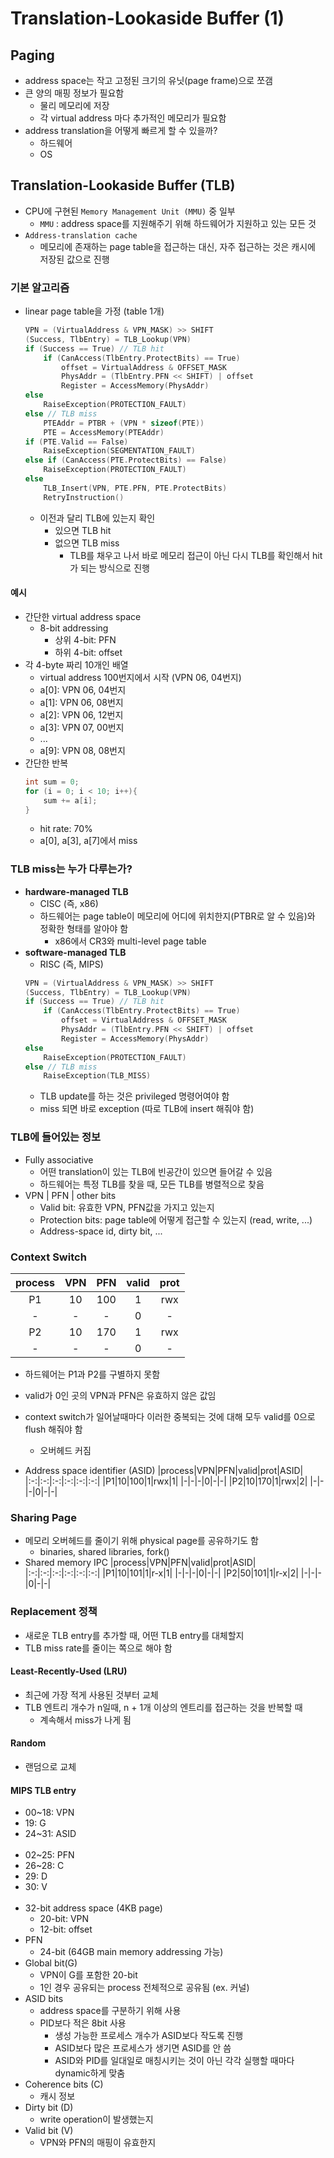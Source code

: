 # Translation-Lookaside Buffer (1)
## Paging
- address space는 작고 고정된 크기의 유닛(page frame)으로 쪼갬
- 큰 양의 매핑 정보가 필요함
    - 물리 메모리에 저장
    - 각 virtual address 마다 추가적인 메모리가 필요함
- address translation을 어떻게 빠르게 할 수 있을까?
    - 하드웨어
    - OS 

## Translation-Lookaside Buffer (TLB)
- CPU에 구현된 `Memory Management Unit (MMU)` 중 일부
    - `MMU` : address space를 지원해주기 위해 하드웨어가 지원하고 있는 모든 것
- `Address-translation cache`
    - 메모리에 존재하는 page table을 접근하는 대신, 자주 접근하는 것은 캐시에 저장된 값으로 진행

### 기본 알고리즘
- linear page table을 가정 (table 1개)
    ```C
    VPN = (VirtualAddress & VPN_MASK) >> SHIFT
    (Success, TlbEntry) = TLB_Lookup(VPN)
    if (Success == True) // TLB hit
        if (CanAccess(TlbEntry.ProtectBits) == True)
            offset = VirtualAddress & OFFSET_MASK
            PhysAddr = (TlbEntry.PFN << SHIFT) | offset
            Register = AccessMemory(PhysAddr)
    else
        RaiseException(PROTECTION_FAULT)
    else // TLB miss
        PTEAddr = PTBR + (VPN * sizeof(PTE))
        PTE = AccessMemory(PTEAddr)
    if (PTE.Valid == False)
        RaiseException(SEGMENTATION_FAULT)
    else if (CanAccess(PTE.ProtectBits) == False)
        RaiseException(PROTECTION_FAULT)
    else
        TLB_Insert(VPN, PTE.PFN, PTE.ProtectBits)
        RetryInstruction()
    ```
    - 이전과 달리 TLB에 있는지 확인 
        - 있으면 TLB hit
        - 없으면 TLB miss
            - TLB를 채우고 나서 바로 메모리 접근이 아닌 다시 TLB를 확인해서 hit가 되는 방식으로 진행

#### 예시
- 간단한 virtual address space
    - 8-bit addressing
        - 상위 4-bit: PFN
        - 하위 4-bit: offset
- 각 4-byte 짜리 10개인 배열
    - virtual address 100번지에서 시작 (VPN 06, 04번지)
    - a[0]: VPN 06, 04번지
    - a[1]: VPN 06, 08번지
    - a[2]: VPN 06, 12번지
    - a[3]: VPN 07, 00번지
    - ...
    - a[9]: VPN 08, 08번지
- 간단한 반복
    ```C
    int sum = 0;
    for (i = 0; i < 10; i++){
        sum += a[i];
    }
    ```
    - hit rate: 70%
    - a[0], a[3], a[7]에서 miss

### TLB miss는 누가 다루는가?
- **hardware-managed TLB**
    - CISC (즉, x86)
    - 하드웨어는 page table이 메모리에 어디에 위치한지(PTBR로 알 수 있음)와 정확한 형태를 알아야 함
        - x86에서 CR3와 multi-level page table
- **software-managed TLB**
    - RISC (즉, MIPS)
    ```C
    VPN = (VirtualAddress & VPN_MASK) >> SHIFT
    (Success, TlbEntry) = TLB_Lookup(VPN)
    if (Success == True) // TLB hit
        if (CanAccess(TlbEntry.ProtectBits) == True)
            offset = VirtualAddress & OFFSET_MASK
            PhysAddr = (TlbEntry.PFN << SHIFT) | offset
            Register = AccessMemory(PhysAddr)
    else
        RaiseException(PROTECTION_FAULT)
    else // TLB miss
        RaiseException(TLB_MISS)
    ```
    - TLB update를 하는 것은 privileged 명령어여야 함
    - miss 되면 바로 exception (따로 TLB에 insert 해줘야 함)

### TLB에 들어있는 정보
- Fully associative
    - 어떤 translation이 있는 TLB에 빈공간이 있으면 들어갈 수 있음
    - 하드웨어는 특정 TLB를 찾을 때, 모든 TLB를 병렬적으로 찾음
- VPN | PFN | other bits
    - Valid bit: 유효한 VPN, PFN값을 가지고 있는지
    - Protection bits: page table에 어떻게 접근할 수 있는지 (read, write, ...)
    - Address-space id, dirty bit, ... 

### Context Switch
|process|VPN|PFN|valid|prot|
|:-:|:-:|:-:|:-:|:-:|
|P1|10|100|1|rwx|
|-|-|-|0|-|
|P2|10|170|1|rwx|
|-|-|-|0|-|
- 하드웨어는 P1과 P2를 구별하지 못함
- valid가 0인 곳의 VPN과 PFN은 유효하지 않은 값임
- context switch가 일어날때마다 이러한 중복되는 것에 대해 모두 valid를 0으로 flush 해줘야 함
    - 오버헤드 커짐

- Address space identifier (ASID)
    |process|VPN|PFN|valid|prot|ASID|
    |:-:|:-:|:-:|:-:|:-:|:-:|
    |P1|10|100|1|rwx|1|
    |-|-|-|0|-|-|
    |P2|10|170|1|rwx|2|
    |-|-|-|0|-|-|

### Sharing Page
- 메모리 오버헤드를 줄이기 위해 physical page를 공유하기도 함
    - binaries, shared libraries, fork()
- Shared memory IPC
    |process|VPN|PFN|valid|prot|ASID|
    |:-:|:-:|:-:|:-:|:-:|:-:|
    |P1|10|101|1|r-x|1|
    |-|-|-|0|-|-|
    |P2|50|101|1|r-x|2|
    |-|-|-|0|-|-|

### Replacement 정책
- 새로운 TLB entry를 추가할 때, 어떤 TLB entry를 대체할지
- TLB miss rate를 줄이는 쪽으로 해야 함

#### Least-Recently-Used (LRU)
- 최근에 가장 적게 사용된 것부터 교체
- TLB 엔트리 개수가 n일때, n + 1개 이상의 엔트리를 접근하는 것을 반복할 때
    - 계속해서 miss가 나게 됨
#### Random  
- 랜덤으로 교체

#### MIPS TLB entry
- 00~18: VPN
- 19: G
- 24~31: ASID <br><br>
- 02~25: PFN
- 26~28: C
- 29: D
- 30: V <br><br>
- 32-bit address space (4KB page)
    - 20-bit: VPN
    - 12-bit: offset
- PFN
    - 24-bit (64GB main memory addressing 가능)
- Global bit(G)
    - VPN이 G를 포함한 20-bit
    - 1인 경우 공유되는 process 전체적으로 공유됨 (ex. 커널)
- ASID bits
    - address space를 구분하기 위해 사용
    - PID보다 적은 8bit 사용
        - 생성 가능한 프로세스 개수가 ASID보다 작도록 진행
        - ASID보다 많은 프로세스가 생기면 ASID를 안 씀
        - ASID와 PID를 일대일로 매칭시키는 것이 아닌 각각 실행할 때마다 dynamic하게 맞춤
- Coherence bits (C)
    - 캐시 정보
- Dirty bit (D)
    - write operation이 발생했는지
- Valid bit (V)
    - VPN와 PFN의 매핑이 유효한지
